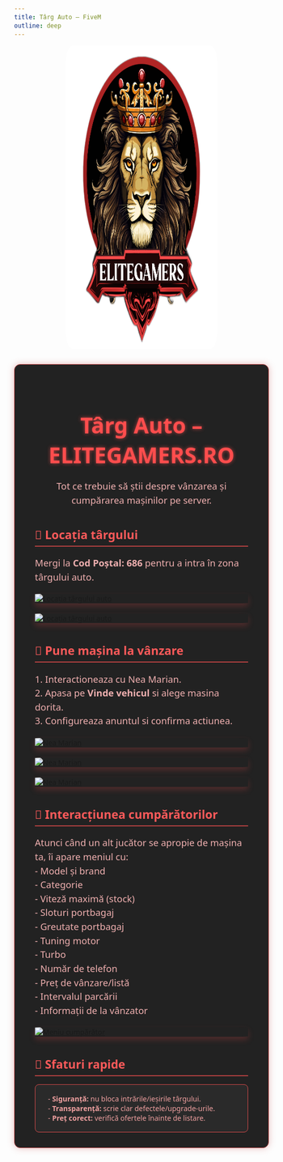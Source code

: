 ```yaml
---
title: Târg Auto – FiveM
outline: deep
---
```


<img src="../public/elitegamers.png" alt="pozaEG" width="300" height="600" style="display: block; margin: 0 auto 25px; border-radius: 5%;">

<div class="eg-guide-box">
  <h1>Târg Auto – ELITEGAMERS.RO</h1>
  <p style="text-align:center;">Tot ce trebuie să știi despre vânzarea și cumpărarea mașinilor pe server.</p>

  <h3>📍 Locația târgului</h3>
  <p>Mergi la <b>Cod Poștal: 686</b> pentru a intra în zona târgului auto.</p>
  <a href="/parcauto/targ_auto.png" target="_blank">
    <img src="/parcauto/targ_auto.png" alt="Locația târgului auto">
  </a>
  <a href="/parcauto/locatie.png" target="_blank">
    <img src="/parcauto/locatie.png" alt="Locația târgului auto">
  </a>

  <h3>🚗 Pune mașina la vânzare</h3>
  <p>
    1. Interactioneaza cu Nea Marian.<br>
    2. Apasa pe <b>Vinde vehicul</b> si alege masina dorita.<br>
    3. Configureaza anuntul si confirma actiunea.
  </p>
  <a href="/parcauto/neamarian.png" target="_blank">
    <img src="/parcauto/neamarian.png" alt="Nea Marian">
  </a>
  <a href="/parcauto/neamarian2.png" target="_blank">
    <img src="/parcauto/neamarian2.png" alt="Nea Marian">
  </a>
  <a href="/parcauto/neamarian3.png" target="_blank">
    <img src="/parcauto/neamarian3.png" alt="Nea Marian">
  </a>

  <h3>👀 Interacțiunea cumpărătorilor</h3>
  <p>
    Atunci când un alt jucător se apropie de mașina ta, îi apare meniul cu:<br>
    - Model și brand<br>
    - Categorie<br>
    - Viteză maximă (stock)<br>
    - Sloturi portbagaj<br>
    - Greutate portbagaj<br>
    - Tuning motor<br>
    - Turbo<br>
    - Număr de telefon<br>
    - Preț de vânzare/listă<br>
    - Intervalul parcării<br>
    - Informații de la vânzator
  </p>
  <a href="/parcauto/meniumasinav.png" target="_blank">
    <img src="/parcauto/meniumasinav.png" alt="Meniu cumpărător">
  </a>

  <h3>🧩 Sfaturi rapide</h3>
  <div style="padding: 18px 25px; margin-top: 12px; border: 1.5px solid #d94a4a; background-color: #2a2a2a; color: #f1a1a1; border-radius: 8px;">
    - <b>Siguranță:</b> nu bloca intrările/ieșirile târgului.<br>
    - <b>Transparență:</b> scrie clar defectele/upgrade-urile.<br>
    - <b>Preț corect:</b> verifică ofertele înainte de listare.
  </div>
</div>

<style scoped>
.eg-guide-box {
  max-width: 820px;
  margin: 30px auto 60px;
  padding: 30px 40px;
  background-color: #222222;
  border-radius: 12px;
  border: 1.8px solid #b84141;
  box-shadow: 0 0 14px rgba(184, 65, 65, 0.35);
  font-family: 'Segoe UI', Tahoma, Geneva, Verdana, sans-serif;
  color: #e4a1a1;
}

.eg-guide-box h1 {
  color: #ff4d4d;
  font-weight: 900;
  font-size: 2.7rem;
  margin-bottom: 1rem;
  user-select: none;
  text-align: center;
  text-shadow: 0 0 7px #b84141;
}

.eg-guide-box h3 {
  font-size: 1.45rem;
  font-weight: 700;
  margin-top: 38px;
  margin-bottom: 16px;
  color: #ff5a5a;
  border-bottom: 2px solid #b84141;
  padding-bottom: 6px;
}

.eg-guide-box p {
  font-size: 1.15rem;
  line-height: 1.5;
  margin-bottom: 20px;
  color: #f0b0b0;
}

.eg-guide-box img {
  display: block;
  margin: 20px auto;
  max-width: 100%;
  border-radius: 5%;
  box-shadow: 0 6px 12px rgba(184, 65, 65, 0.3);
  transition: box-shadow 0.25s ease;
  cursor: zoom-in;
}

.eg-guide-box img:hover {
  box-shadow: 0 10px 25px rgba(255, 77, 77, 0.6);
}
</style>
